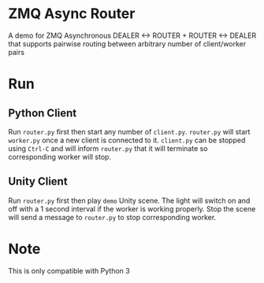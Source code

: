 # ZMQ Async Router

A demo for ZMQ Asynchronous DEALER <-> ROUTER + ROUTER <-> DEALER that supports pairwise routing between arbitrary number of client/worker pairs

# Run

## Python Client

Run `router.py` first then start any number of `client.py`. `router.py` will start `worker.py` once a new client is connected to it. `client.py` can be stopped using `Ctrl-C` and will inform `router.py` that it will terminate so corresponding worker will stop.

## Unity Client

Run `router.py` first then play `demo` Unity scene. The light will switch on and off with a 1 second interval if the worker is working properly. Stop the scene will send a message to `router.py` to stop corresponding worker.

# Note

This is only compatible with Python 3
